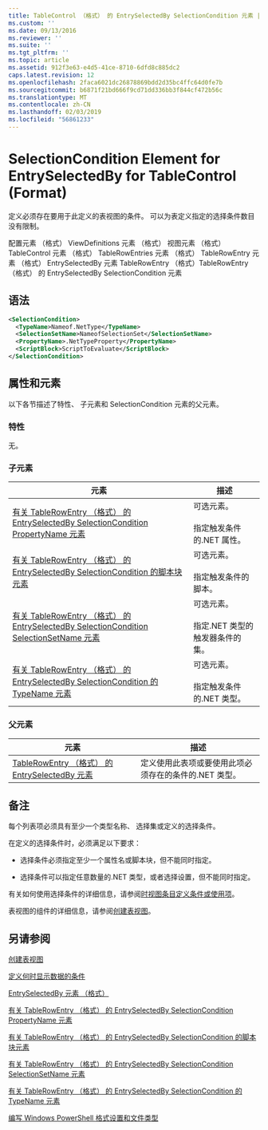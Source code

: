 ```yaml
---
title: TableControl （格式） 的 EntrySelectedBy SelectionCondition 元素 |Microsoft Docs
ms.custom: ''
ms.date: 09/13/2016
ms.reviewer: ''
ms.suite: ''
ms.tgt_pltfrm: ''
ms.topic: article
ms.assetid: 912f3e63-e4d5-41ce-8710-6dfd8c885dc2
caps.latest.revision: 12
ms.openlocfilehash: 2faca6021dc26878869bdd2d35bc4ffc64d0fe7b
ms.sourcegitcommit: b6871f21bd666f9cd71dd336bb3f844cf472b56c
ms.translationtype: MT
ms.contentlocale: zh-CN
ms.lasthandoff: 02/03/2019
ms.locfileid: "56861233"
---
```

# <a name="selectioncondition-element-for-entryselectedby-for-tablecontrol-format"></a>SelectionCondition Element for EntrySelectedBy for TableControl (Format)

定义必须存在要用于此定义的表视图的条件。 可以为表定义指定的选择条件数目没有限制。

配置元素 （格式） ViewDefinitions 元素 （格式） 视图元素 （格式） TableControl 元素 （格式） TableRowEntries 元素 （格式） TableRowEntry 元素 （格式） EntrySelectedBy 元素 TableRowEntry （格式）TableRowEntry （格式） 的 EntrySelectedBy SelectionCondition 元素

## <a name="syntax"></a>语法

```xml
<SelectionCondition>
  <TypeName>Nameof.NetType</TypeName>
  <SelectionSetName>NameofSelectionSet</SelectionSetName>
  <PropertyName>.NetTypeProperty</PropertyName>
  <ScriptBlock>ScriptToEvaluate</ScriptBlock>
</SelectionCondition>
```

## <a name="attributes-and-elements"></a>属性和元素

以下各节描述了特性、 子元素和 SelectionCondition 元素的父元素。

### <a name="attributes"></a>特性

无。

### <a name="child-elements"></a>子元素

|元素|描述|
|-------------|-----------------|
|[有关 TableRowEntry （格式） 的 EntrySelectedBy SelectionCondition PropertyName 元素](./propertyname-element-for-selectioncondition-for-entryselectedby-for-tablerowentry-format.md)|可选元素。<br /><br /> 指定触发条件的.NET 属性。|
|[有关 TableRowEntry （格式） 的 EntrySelectedBy SelectionCondition 的脚本块元素](./scriptblock-element-for-selectioncondition-for-entryselectedby-for-tablecontrol-format.md)|可选元素。<br /><br /> 指定触发条件的脚本。|
|[有关 TableRowEntry （格式） 的 EntrySelectedBy SelectionCondition SelectionSetName 元素](./selectionsetname-element-for-selectioncondition-for-entryselectedby-for-tablecontrol-format.md)|可选元素。<br /><br /> 指定.NET 类型的触发器条件的集。|
|[有关 TableRowEntry （格式） 的 EntrySelectedBy SelectionCondition 的 TypeName 元素](./typename-element-for-selectioncondition-for-entryselectedby-for-tablecontrol-format.md)|可选元素。<br /><br /> 指定触发条件的.NET 类型。|

### <a name="parent-elements"></a>父元素

|元素|描述|
|-------------|-----------------|
|[TableRowEntry （格式） 的 EntrySelectedBy 元素](./entryselectedby-element-for-tablerowentry-for-tablecontrol-format.md)|定义使用此表项或要使用此项必须存在的条件的.NET 类型。|

## <a name="remarks"></a>备注

每个列表项必须具有至少一个类型名称、 选择集或定义的选择条件。

在定义的选择条件时，必须满足以下要求：

- 选择条件必须指定至少一个属性名或脚本块，但不能同时指定。

- 选择条件可以指定任意数量的.NET 类型，或者选择设置，但不能同时指定。

有关如何使用选择条件的详细信息，请参阅[时视图条目定义条件或使用项](./defining-conditions-for-displaying-data.md)。

表视图的组件的详细信息，请参阅[创建表视图](./creating-a-table-view.md)。

## <a name="see-also"></a>另请参阅

[创建表视图](./creating-a-table-view.md)

[定义何时显示数据的条件](./defining-conditions-for-displaying-data.md)

[EntrySelectedBy 元素 （格式）](./entryselectedby-element-for-tablerowentry-for-tablecontrol-format.md)

[有关 TableRowEntry （格式） 的 EntrySelectedBy SelectionCondition PropertyName 元素](./propertyname-element-for-selectioncondition-for-entryselectedby-for-tablerowentry-format.md)

[有关 TableRowEntry （格式） 的 EntrySelectedBy SelectionCondition 的脚本块元素](./scriptblock-element-for-selectioncondition-for-entryselectedby-for-tablecontrol-format.md)

[有关 TableRowEntry （格式） 的 EntrySelectedBy SelectionCondition SelectionSetName 元素](./selectionsetname-element-for-selectioncondition-for-entryselectedby-for-tablecontrol-format.md)

[有关 TableRowEntry （格式） 的 EntrySelectedBy SelectionCondition 的 TypeName 元素](./typename-element-for-selectioncondition-for-entryselectedby-for-tablecontrol-format.md)

[编写 Windows PowerShell 格式设置和文件类型](./writing-a-powershell-formatting-file.md)
